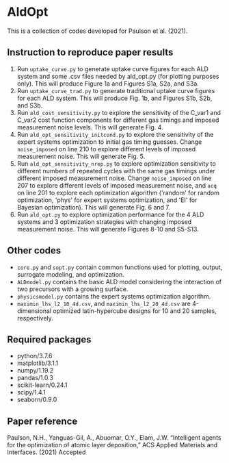 # AldOpt
This is a collection of codes developed for Paulson et al. (2021).

## Instruction to reproduce paper results
1. Run `uptake_curve.py` to generate uptake curve figures for each ALD system and some .csv files needed by ald_opt.py (for plotting purposes only). This will produce Figure 1a and Figures S1a, S2a, and S3a.
2. Run `uptake_curve_trad.py` to generate traditional uptake curve figures for each ALD system. This will produce Fig. 1b, and Figures S1b, S2b, and S3b.
3. Run `ald_cost_sensitivity.py` to explore the sensitivity of the C_var1 and C_var2 cost function components for different gas timings and imposed measurement noise levels. This will generate Fig. 4.
4. Run `ald_opt_sensitivity_initcond.py` to explore the sensitivity of the expert systems optimization to initial gas timing guesses. Change `noise_imposed` on line 210 to explore different levels of imposed measurement noise. This will generate Fig. 5.
5. Run `ald_opt_sensitivity_nrep.py` to explore optimization sensitivity to different numbers of repeated cycles with the same gas timings under different imposed measurement noise. Change `noise_imposed` on line 207 to explore different levels of imposed measurement noise, and `acq` on line 201 to explore each optimization algorithm ('random' for random optimization, 'phys' for expert systems optimization, and 'EI' for Bayesian optimization). This will generate Fig. 6 and 7.
6. Run `ald_opt.py` to explore optimization performance for the 4 ALD systems and 3 optimization strategies with changing imposed measurement noise. This will generate Figures 8-10 and S5-S13.

## Other codes
* `core.py` and `sopt.py` contain common functions used for plotting, output, surrogate modeling, and optimization.
* `ALDmodel.py` contains the basic ALD model considering the interaction of two precursors with a growing surface.
* `physicsmodel.py` contains the expert systems optimization algorithm.
* `maximin_lhs_l2_10_4d.csv`, and `maximin_lhs_l2_20_4d.csv` are 4-dimensional optimized latin-hypercube designs for 10 and 20 samples, respectively.

## Required packages
* python/3.7.6
* matplotlib/3.1.1
* numpy/1.19.2
* pandas/1.0.3
* scikit-learn/0.24.1
* scipy/1.4.1
* seaborn/0.9.0

## Paper reference
Paulson, N.H., Yanguas-Gil, A., Abuomar, O.Y., Elam, J.W. “Intelligent agents for the optimization of atomic layer deposition,” ACS Applied Materials and Interfaces. (2021) Accepted